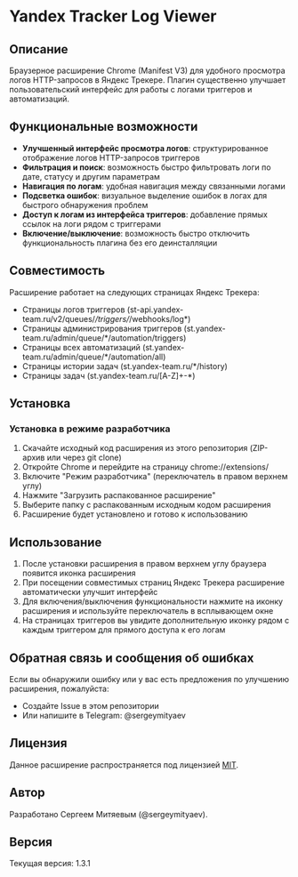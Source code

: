 # Yandex Tracker Log Viewer

## Описание

Браузерное расширение Chrome (Manifest V3) для удобного просмотра логов HTTP-запросов в Яндекс Трекере. Плагин существенно улучшает пользовательский интерфейс для работы с логами триггеров и автоматизаций.

## Функциональные возможности

- **Улучшенный интерфейс просмотра логов**: структурированное отображение логов HTTP-запросов триггеров
- **Фильтрация и поиск**: возможность быстро фильтровать логи по дате, статусу и другим параметрам
- **Навигация по логам**: удобная навигация между связанными логами
- **Подсветка ошибок**: визуальное выделение ошибок в логах для быстрого обнаружения проблем
- **Доступ к логам из интерфейса триггеров**: добавление прямых ссылок на логи рядом с триггерами
- **Включение/выключение**: возможность быстро отключить функциональность плагина без его деинсталляции

## Совместимость

Расширение работает на следующих страницах Яндекс Трекера:
- Страницы логов триггеров (st-api.yandex-team.ru/v2/queues/*/triggers/*/webhooks/log*)
- Страницы администрирования триггеров (st.yandex-team.ru/admin/queue/*/automation/triggers)
- Страницы всех автоматизаций (st.yandex-team.ru/admin/queue/*/automation/all)
- Страницы истории задач (st.yandex-team.ru/*/history)
- Страницы задач (st.yandex-team.ru/[A-Z]+-*)

## Установка

### Установка в режиме разработчика

1. Скачайте исходный код расширения из этого репозитория (ZIP-архив или через git clone)
2. Откройте Chrome и перейдите на страницу chrome://extensions/
3. Включите "Режим разработчика" (переключатель в правом верхнем углу)
4. Нажмите "Загрузить распакованное расширение"
5. Выберите папку с распакованным исходным кодом расширения
6. Расширение будет установлено и готово к использованию

## Использование

1. После установки расширения в правом верхнем углу браузера появится иконка расширения
2. При посещении совместимых страниц Яндекс Трекера расширение автоматически улучшит интерфейс
3. Для включения/выключения функциональности нажмите на иконку расширения и используйте переключатель в всплывающем окне
4. На страницах триггеров вы увидите дополнительную иконку рядом с каждым триггером для прямого доступа к его логам

## Обратная связь и сообщения об ошибках

Если вы обнаружили ошибку или у вас есть предложения по улучшению расширения, пожалуйста:
- Создайте Issue в этом репозитории
- Или напишите в Telegram: @sergeymityaev

## Лицензия

Данное расширение распространяется под лицензией [MIT](LICENSE).

## Автор

Разработано Сергеем Митяевым (@sergeymityaev).

## Версия

Текущая версия: 1.3.1
